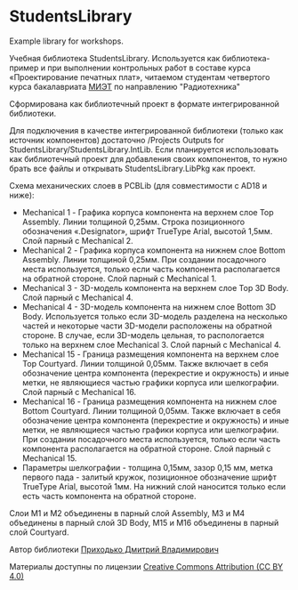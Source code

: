 # StudentsLibrary
Example library for workshops.

Учебная библиотека StudentsLibrary. Используется как библиотека-пример и при выполнении контрольных работ в составе курса «Проектирование печатных плат», читаемом студентам четвертого курса бакалавриата [МИЭТ](https://miet.ru/) по направлению "Радиотехника"

Сформирована как библиотечный проект в формате интегрированной библиотеки. 

Для подключения в качестве интегрированной библиотеки (только как источник компонентов) достаточно /Projects Outputs for StudentsLibrary/StudentsLibrary.IntLib.
Если планируется использовать как библиотечный проект для добавления своих компонентов, то нужно брать все файлы и открывать StudentsLibrary.LibPkg как проект.


Схема механических слоев в PCBLib (для совместимости с AD18 и ниже):
- Mechanical 1 - Графика корпуса компонента на верхнем слое Top Assembly. Линии толщиной 0,25мм. Строка позиционного обозначения «.Designator», шрифт TrueType Arial, высотой 1,5мм. Слой парный с Mechanical 2. 
- Mechanical 2 - Графика корпуса компонента на нижнем слое Bottom Assembly. Линии толщиной 0,25мм. При создании посадочного места используется, только если часть компонента располагается на обратной стороне. Слой парный с Mechanical 1.
- Mechanical 3 - 3D-модель компонента на верхнем слое Top 3D Body. Слой парный с Mechanical 4.
- Mechanical 4 - 3D-модель компонента на нижнем слое Bottom 3D Body. Используется только если 3D-модель разделена на несколько частей и некоторые части 3D-модели расположены на обратной стороне. В случае, если 3D-модель цельная, то распологается только на верхнем слое Mechanical 3. Слой парный с Mechanical 4.
- Mechanical 15 - Граница размещения компонента на верхнем слое Top Courtyard. Линии толщиной 0,05мм. Также включает в себя обозначение центра компонента (перекрестие и окружность) и иные метки, не являющиеся частью графики корпуса или шелкографии. Слой парный с Mechanical 16.
- Mechanical 16 - Граница размещения компонента на нижнем слое Bottom Courtyard. Линии толщиной 0,05мм. Также включает в себя обозначение центра компонента (перекрестие и окружность) и иные метки, не являющиеся частью графики корпуса или шелкографии. При создании посадочного места используется, только если часть компонента располагается на обратной стороне. Слой парный с Mechanical 15.
- Параметры шелкографии - толщина 0,15мм, зазор 0,15 мм, метка первого пада - залитый кружок, позиционное обозначение шрифт TrueType Arial, высотой 1мм. На нижний слой наносится только если есть часть компонента на обратной стороне.

Слои M1 и M2 объединены в парный слой Assembly, M3 и M4 объединены в парный слой 3D Body, M15 и M16 объединены в парный слой Courtyard.


Автор библиотеки [Приходько Дмитрий Владимирович](mailto:dee@org.miet.ru)


Материалы доступны по лицензии [Creative Commons Attribution (CC BY 4.0)](https://creativecommons.org/licenses/by/4.0/)
